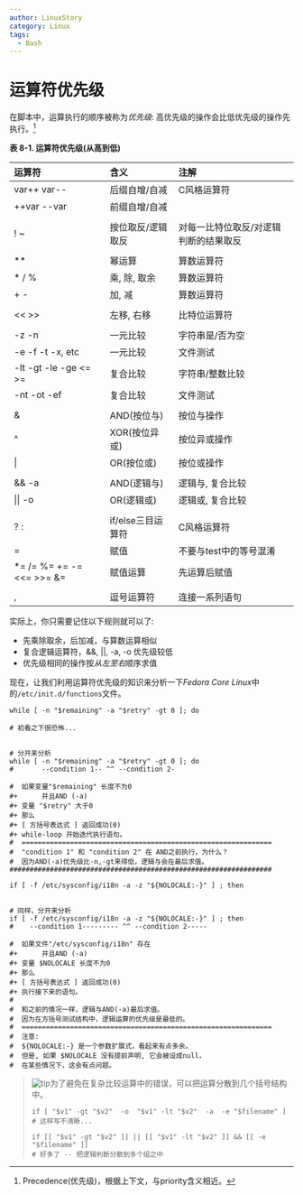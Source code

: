```yaml
---
author: LinuxStory
category: Linux
tags:
  - Bash
---
```

# 运算符优先级

在脚本中，运算执行的顺序被称为*优先级*: 高优先级的操作会比低优先级的操作先执行。[^1]

**表 8-1. 运算符优先级(从高到低)** 

| 运算符      | 含义          | 注解        |
|:------------|:--------------|:------------|
| var++ var-- | 后缀自增/自减 | C风格运算符 |
| ++var --var | 前缀自增/自减 |             |
|             |               |             |
| ! ~         | 按位取反/逻辑取反 | 对每一比特位取反/对逻辑判断的结果取反 |
|             |               |             |
| \*\*        | 幂运算        | 算数运算符  |
| \* / %      | 乘, 除, 取余  | 算数运算符  |
| + -         | 加, 减        | 算数运算符  |
|             |               |             |
| << >>       | 左移, 右移    | 比特位运算符|
|             |               |             |
| -z -n       | 一元比较      | 字符串是/否为空 |
| -e -f -t -x, etc | 一元比较 | 文件测试    |
| -lt -gt -le -ge <=  >=     | 复合比较 | 字符串/整数比较 |
| -nt -ot -ef | 复合比较      | 文件测试    |
|             |               |             |
| &           | AND(按位与)   | 按位与操作  |
| ^           | XOR(按位异或) | 按位异或操作|
| \|          | OR(按位或)    | 按位或操作  |
|             |               |             |
| && -a       | AND(逻辑与)   | 逻辑与, 复合比较 |
| \|\| -o     | OR(逻辑或)    | 逻辑或, 复合比较 |
|             |               |             |
| ? :         | if/else三目运算符| C风格运算符  |
| =           | 赋值          | 不要与test中的等号混淆 |
| \*= /= %= += -= <<= >>= &=  | 赋值运算    | 先运算后赋值 |
|             |               |             |
| ,           | 逗号运算符    | 连接一系列语句 |
 

实际上，你只需要记住以下规则就可以了:
- 先乘除取余，后加减，与算数运算相似
- 复合逻辑运算符，&&, ||, -a, -o 优先级较低
- 优先级相同的操作按*从左至右*顺序求值

现在，让我们利用运算符优先级的知识来分析一下*Fedora Core Linux*中的`/etc/init.d/functions`文件。

```
while [ -n "$remaining" -a "$retry" -gt 0 ]; do

# 初看之下很恐怖...


# 分开来分析
while [ -n "$remaining" -a "$retry" -gt 0 ]; do
#       --condition 1-- ^^ --condition 2-

#  如果变量"$remaining" 长度不为0
#+      并且AND (-a)
#+ 变量 "$retry" 大于0
#+ 那么
#+ [ 方括号表达式 ] 返回成功(0)
#+ while-loop 开始迭代执行语句。
#  ==============================================================
#  "condition 1" 和 "condition 2" 在 AND之前执行，为什么？
#  因为AND(-a)优先级比-n,-gt来得低，逻辑与会在最后求值。
#################################################################

if [ -f /etc/sysconfig/i18n -a -z "${NOLOCALE:-}" ] ; then


# 同样，分开来分析
if [ -f /etc/sysconfig/i18n -a -z "${NOLOCALE:-}" ] ; then
#    --condition 1--------- ^^ --condition 2-----

#  如果文件"/etc/sysconfig/i18n" 存在
#+      并且AND (-a)
#+ 变量 $NOLOCALE 长度不为0
#+ 那么
#+ [ 方括号表达式 ] 返回成功(0)
#+ 执行接下来的语句。
#
#  和之前的情况一样，逻辑与AND(-a)最后求值。
#  因为在方括号测试结构中，逻辑运算的优先级是最低的。
#  ==============================================================
#  注意:
#  ${NOLOCALE:-} 是一个参数扩展式，看起来有点多余。
#  但是, 如果 $NOLOCALE 没有提前声明, 它会被设成null，
#  在某些情况下，这会有点问题。
```

> ![tip](http://tldp.org/LDP/abs/images/tip.gif)为了避免在复杂比较运算中的错误，可以把运算分散到几个括号结构中。
> ```
> if [ "$v1" -gt "$v2"  -o  "$v1" -lt "$v2"  -a  -e "$filename" ]
> # 这样写不清晰...
> 
> if [[ "$v1" -gt "$v2" ]] || [[ "$v1" -lt "$v2" ]] && [[ -e "$filename" ]]
> # 好多了 -- 把逻辑判断分散到多个组之中
> ```

[^1]: Precedence(优先级)，根据上下文，与priority含义相近。

